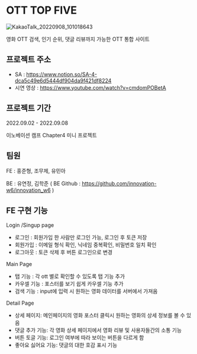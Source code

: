 # OTT TOP FIVE
![KakaoTalk_20220908_101018643](https://user-images.githubusercontent.com/110373500/189011593-7a58f6b7-087d-4ef9-9683-4799125f6779.png)

영화 OTT 검색, 인기 순위, 댓글 리뷰까지 가능한 OTT 통합 사이트


## 프로젝트 주소
* SA : https://www.notion.so/SA-4-dca5c49e6d5444df904da9f421df8224
* 시연 영상 : https://www.youtube.com/watch?v=cmdomPOBetA


## 프로젝트 기간
2022.09.02 - 2022.09.08

이노베이션 캠프 Chapter4 미니 프로젝트


## 팀원
FE : 홍준형, 조무제, 유민아

BE : 유연정, 김학준 
( BE Github : https://github.com/innovation-w6/innovation_w6 )


## FE 구현 기능
Login /Singup page
- 로그인 : 회원가입 한 사람만 로그인 가능, 로그인 후 토큰 저장
- 회원가입 : 이메일 형식 확인, 닉네임 중복확인, 비밀번호 일치 확인
- 로그아웃 : 토큰 삭제 후 버튼 로그인으로 변경

Main Page
- 탭 기능 : 각 ott 별로 확인할 수 있도록 탭 기능 추가
- 카우셀 기능 : 포스터를 보기 쉽게 카우셀 기능 추가
- 검색 기능 : input에 입력 시 원하는 영화 데이터를 서버에서 가져옴

Detail Page
- 상세 페이지: 메인페이지의 영화 포스터 클릭시 원하는 영화의 상세 정보를 볼 수 있음
- 댓글 추가 기능: 각 영화 상세 페이지에서 영화 리뷰 및 사용자들간의 소통 기능
- 버튼 토글 기능: 로그인 여부에 따라 보이는 버튼을 다르게 함 
- 좋아요 싫어요 기능: 댓글의 대한 호감 표시 기능

